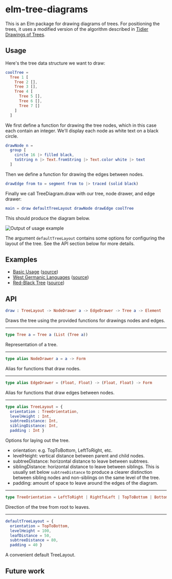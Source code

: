 # elm-tree-diagrams
This is an Elm package for drawing diagrams of trees. For positioning the
trees, it uses a modified version of the algorithm described in
[Tidier Drawings of Trees](http://emr.cs.iit.edu/~reingold/tidier-drawings.pdf).

## Usage
Here's the tree data structure we want to draw:

```elm
coolTree = 
  Tree 1 [
    Tree 2 [],
    Tree 3 [],
    Tree 4 [
      Tree 5 [],
      Tree 6 [],
      Tree 7 []
    ]
  ]
```

We first define a function for drawing the tree nodes, which in this case each
contain an integer. We'll display each node as white text on a black circle.

```elm
drawNode n =
  group [
    circle 16 |> filled black,
    toString n |> Text.fromString |> Text.color white |> text
  ]
```

Then we define a function for drawing the edges between nodes.

```elm
drawEdge from to = segment from to |> traced (solid black)
```

Finally we call TreeDiagram.draw with our tree, node drawer, and edge drawer:

```elm
main = draw defaultTreeLayout drawNode drawEdge coolTree
```

This should produce the diagram below.

![Output of usage example](http://brenden.github.io/elm-tree-layout/example-tree-diagram.png)

The argument `defaultTreeLayout` contains some options for configuring the
layout of the tree. See the API section below for more details.

## Examples
  * [Basic Usage](http://brenden.github.io/elm-tree-layout/basic) ([source](https://github.com/brenden/elm-tree-layout/blob/master/examples/Basic.elm))
  * [West Germanic Languages](http://brenden.github.io/elm-tree-layout/west-germanic-languages) ([source](https://github.com/brenden/elm-tree-layout/blob/master/examples/WestGermanicLanguages.elm))
  * [Red-Black Tree](http://brenden.github.io/elm-tree-layout/red-black-tree) ([source](https://github.com/brenden/elm-tree-layout/blob/master/examples/RedBlackTree.elm))

## API
```elm
draw : TreeLayout -> NodeDrawer a -> EdgeDrawer -> Tree a -> Element
```
Draws the tree using the provided functions for drawings nodes and edges.

---
```elm
type Tree a = Tree a (List (Tree a))
```
Representation of a tree.

---
```elm
type alias NodeDrawer a = a -> Form
```
Alias for functions that draw nodes.

---
```elm
type alias EdgeDrawer = (Float, Float) -> (Float, Float) -> Form
```
Alias for functions that draw edges between nodes.

---
```elm
type alias TreeLayout = {
  orientation : TreeOrientation,
  levelHeight : Int,
  subtreeDistance: Int,
  siblingDistance: Int,
  padding : Int }
```
Options for laying out the tree.
  * orientation: e.g. TopToBottom, LeftToRight, etc.
  * levelHeight: vertical distance between parent and child nodes.
  * subtreeDistance: horizontal distance to leave between subtrees.
  * siblingDistance: horizontal distance to leave between siblings. This is
    usually set below `subtreeDistance` to produce a clearer distinction
    between sibling nodes and non-siblings on the same level of the tree.
  * padding: amount of space to leave around the edges of the diagram.

---
```elm
type TreeOrientation = LeftToRight | RightToLeft | TopToBottom | BottomToTop
```
Direction of the tree from root to leaves.

---
```elm
defaultTreeLayout = {
  orientation = TopToBottom,
  levelHeight = 100,
  leafDistance = 50,
  subtreeDistance = 80,
  padding = 40 }
```
A convenient default TreeLayout.

## Future work
